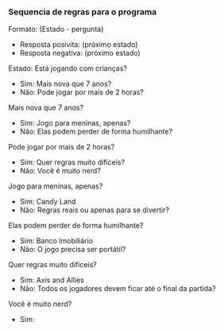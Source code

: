 ### Sequencia de regras para o programa

Formato:
(Estado - pergunta)
  - Resposta posivita: (próximo estado)
  - Resposta negativa: (próximo estado)

Estado: Está jogando com crianças?
  - Sim: Mais nova que 7 anos?
  - Não: Pode jogar por mais de 2 horas?

Mais nova que 7 anos?
  - Sim: Jogo para meninas, apenas?
  - Não: Elas podem perder de forma humilhante?

Pode jogar por mais de 2 horas?
  - Sim: Quer regras muito difíceis?
  - Não: Você é muito nerd?

Jogo para meninas, apenas?
  - Sim: Candy Land
  - Não: Regras reais ou apenas para se divertir?

Elas podem perder de forma humilhante?
  - Sim: Banco Imobiliário
  - Não: O jogo precisa ser portátil?

Quer regras muito difíceis?
  - Sim: Axis and Allies
  - Não: Todos os jogadores devem ficar até o final da partida?

Você é muito nerd?
  - Sim: 
